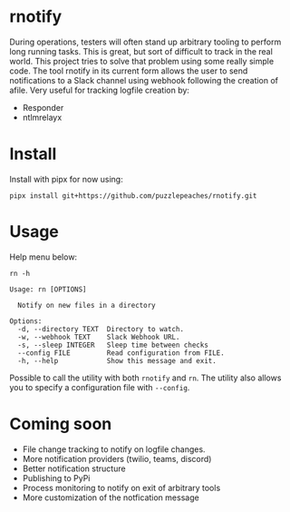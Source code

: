 # rnotify

During operations, testers will often stand up arbitrary tooling to perform long running tasks. This is great, but sort of difficult to track in the real world. This project tries to solve that problem using some really simple code. The tool rnotify in its current form allows the user to send notifications to a Slack channel using webhook following the creation of afile. Very useful for tracking logfile creation by:

* Responder
* ntlmrelayx


# Install

Install with pipx for now using:

```
pipx install git+https://github.com/puzzlepeaches/rnotify.git
```


# Usage

Help menu below:

```
rn -h

Usage: rn [OPTIONS]

  Notify on new files in a directory

Options:
  -d, --directory TEXT  Directory to watch.
  -w, --webhook TEXT    Slack Webhook URL.
  -s, --sleep INTEGER   Sleep time between checks
  --config FILE         Read configuration from FILE.
  -h, --help            Show this message and exit.
```

Possible to call the utility with both `rnotify` and `rn`. The utility also allows you to specify a configuration file with `--config`.


# Coming soon

- File change tracking to notify on logfile changes. 
- More notification providers (twilio, teams, discord)
- Better notification structure
- Publishing to PyPi
- Process monitoring to notify on exit of arbitrary tools
- More customization of the notfication message
